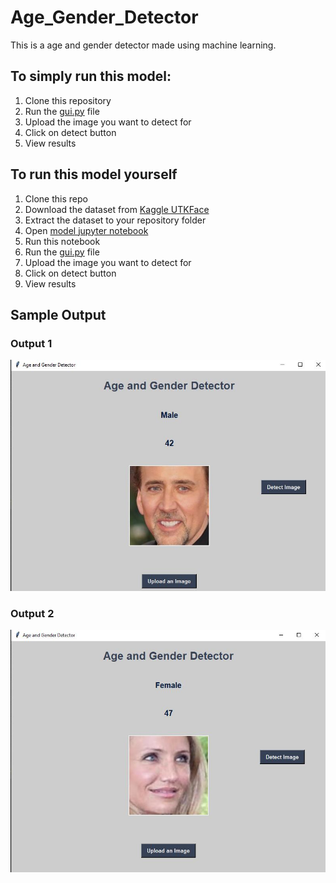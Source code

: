 # Age_Gender_Detector
This is a age and gender detector made using machine learning.
## To simply run this model:
1. Clone this repository 
2. Run the [gui.py](https://github.com/gt2k01/Age_Gender_Detector/blob/main/gui.py) file
3. Upload the image you want to detect for
4. Click on detect button
5. View results


## To run this model yourself 
1. Clone this repo
2. Download the dataset from [Kaggle UTKFace](https://www.kaggle.com/datasets/jangedoo/utkface-new)
3. Extract the dataset to your repository folder
4. Open [model jupyter notebook](https://github.com/gt2k01/Age_Gender_Detector/blob/main/Model.ipynb)
5. Run this notebook
6. Run the [gui.py](https://github.com/gt2k01/Age_Gender_Detector/blob/main/gui.py) file
7. Upload the image you want to detect for
8. Click on detect button
9. View results

## Sample Output
### Output 1
![Output 1](https://github.com/gt2k01/Age_Gender_Detector/blob/main/Sample_Output_1.JPG)

### Output 2
![Output 2](https://github.com/gt2k01/Age_Gender_Detector/blob/main/Sample_Output_2.JPG)
